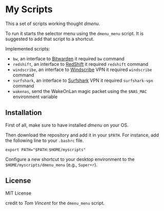 # My Scripts

This a set of scripts working thought *dmenu*.

To run it starts the selector menu using the `dmenu_menu` script. It is suggested to add that script to a shortcut.

Implemented scripts:

- `bw`, an interface to [Bitwarden](https://bitwarden.com/) it required `bw` command
- `redshift`, an interface to [RedShift](http://jonls.dk/redshift/) it required `redshift` command
- `windscribe`, an interface to [Windscribe](https://windscribe.com/) VPN it required `windscribe` command
- `surfshark`, an interface to [Surfshark](https://surfshark.com/) VPN it required `surfshark-vpn` command
- `wakenas`, send the WakeOnLan magic packet using the `$NAS_MAC` environment variable

## Installation

First of all, make sure to have installed *dmenu* on your OS.

Then download the repository and add it in your `$PATH`.
For instance, add the following line to your `.bashrc` file.

```
export PATH="$PATH:$HOME/myscripts"
```

Configure a new shortcut to your desktop environment to the `$HOME/myscripts/dmenu_menu` (e.g., `Super+r`).

## License
MIT License

credit to *Tom Vincent* for the `dmenu_menu` script.
